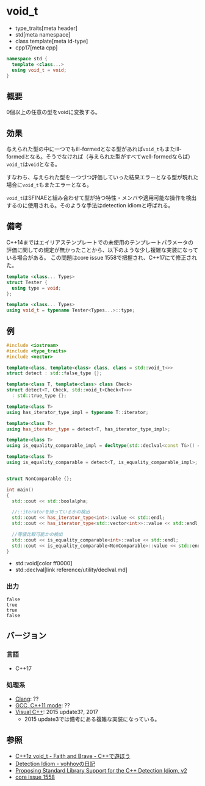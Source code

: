 # void_t
* type_traits[meta header]
* std[meta namespace]
* class template[meta id-type]
* cpp17[meta cpp]

```cpp
namespace std {
  template <class...>
  using void_t = void;
}
```

## 概要
0個以上の任意の型をvoidに変換する。

## 効果
与えられた型の中に一つでもill-formedとなる型があれば`void_t`もまたill-formedとなる。そうでなければ（与えられた型がすべてwell-formedならば）`void_t`は`void`となる。

すなわち、与えられた型を一つづつ評価していった結果エラーとなる型が現れた場合に`void_t`もまたエラーとなる。

`void_t`はSFINAEと組み合わせて型が持つ特性・メンバや適用可能な操作を検出するのに使用される。そのような手法はdetection idiomと呼ばれる。


## 備考
C++14まではエイリアステンプレートでの未使用のテンプレートパラメータの評価に関しての規定が無かったことから、以下のような少し複雑な実装になっている場合がある。
この問題はcore issue 1558で把握され、C++17にて修正された。

```cpp
template <class... Types>
struct Tester {
  using type = void;
};

template <class... Types>
using void_t = typename Tester<Types...>::type;
```

## 例

```cpp example
#include <iostream>
#include <type_traits>
#include <vector>

template<class, template<class> class, class = std::void_t<>>
struct detect : std::false_type {};

template<class T, template<class> class Check>
struct detect<T, Check, std::void_t<Check<T>>>
  : std::true_type {};

template<class T>
using has_iterator_type_impl = typename T::iterator;

template<class T>
using has_iterator_type = detect<T, has_iterator_type_impl>;

template<class T>
using is_equality_comparable_impl = decltype(std::declval<const T&>() == std::declval<const T&>());

template<class T>
using is_equality_comparable = detect<T, is_equality_comparable_impl>;


struct NonComparable {};

int main()
{
  std::cout << std::boolalpha;

  //::iteratorを持っているかの検出
  std::cout << has_iterator_type<int>::value << std::endl;
  std::cout << has_iterator_type<std::vector<int>>::value << std::endl;

  //等値比較可能かの検出
  std::cout << is_equality_comparable<int>::value << std::endl;
  std::cout << is_equality_comparable<NonComparable>::value << std::endl;
}
```
* std::void[color ff0000]
* std::declval[link reference/utility/declval.md]

### 出力
```
false
true
true
false
```

## バージョン
### 言語
- C++17

### 処理系
- [Clang](/implementation.md#clang): ??
- [GCC, C++11 mode](/implementation.md#gcc): ??
- [Visual C++](/implementation.md#visual_cpp): 2015 update3?, 2017
	- 2015 update3では備考にある複雑な実装になっている。

## 参照
- [C++1z void_t - Faith and Brave - C++で遊ぼう](https://faithandbrave.hateblo.jp/entry/2016/09/05/170810)
- [Detection Idiom - yohhoyの日記](https://yohhoy.hatenadiary.jp/entry/20151103/p1)
- [Proposing Standard Library Support for the C++ Detection Idiom, v2](http://www.open-std.org/jtc1/sc22/wg21/docs/papers/2015/n4502.pdf)
- [core issue 1558](http://www.open-std.org/jtc1/sc22/wg21/docs/papers/2014/n3952.html#1558)
